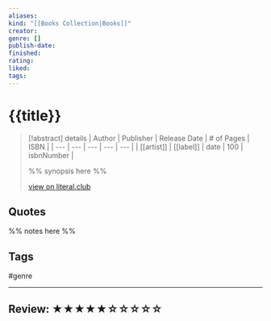 ```yaml
---
aliases:
kind: "[[Books Collection|Books]]"
creator: 
genre: []
publish-date:
finished: 
rating:
liked: 
tags: 
---
```

# {{title}}

> [!abstract] details
> | Author | Publisher | Release Date | # of Pages | ISBN | 
> | --- | --- | --- | --- | --- |
> | [[artist]] | [[label]] | date | 100 | isbnNumber |
> 
> %% synopsis here %%
> 
> [view on literal.club](https://)

## Quotes


%% notes here %%

## Tags
#genre

---

## Review: ★★★★★☆☆☆☆☆